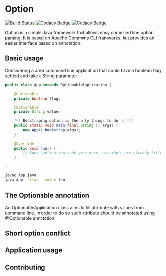 # Option

[![Build Status](https://travis-ci.org/Faylixe/option.svg?branch=master)](https://travis-ci.org/Faylixe/option)
[![Codacy Badge](https://api.codacy.com/project/badge/Coverage/b6ef03db876e4a3f90006ee2d3956d59)](https://www.codacy.com/app/Faylixe/option?utm_source=github.com&utm_medium=referral&utm_content=Faylixe/option&utm_campaign=Badge_Coverage)
[![Codacy Badge](https://api.codacy.com/project/badge/Grade/b6ef03db876e4a3f90006ee2d3956d59)](https://www.codacy.com/app/Faylixe/option?utm_source=github.com&amp;utm_medium=referral&amp;utm_content=Faylixe/option&amp;utm_campaign=Badge_Grade)

Option is a simple Java framework that allows easy command line option parsing.
It is based on Apache Commons CLI framworks, but provides an easier interface
based on annotation.

## Basic usage

Considering a Java command line application that could have a boolean flag settled and
take a String parameter :

```java
public class App extends OptionableApplication {

	@Optionable
	private boolean flag;

	@Optionable
	private String value;

	/** Boostraping option is the only things to do :) **/
	public static void main(final String [] args) {
		new App().bootstrap(args);
	}

	@Override
	public void run() {
		// Your application code goes here, attribute are already filled.
	}

}
```

```bash
javac App.java
java App --flag --value foo
```

## The Optionable annotation

An OptionableApplication class aims to fill attribute with values from command line.
In order to do so such attribute should be annotated using @Optionable annotation.


## Short option conflict
## Application usage
## Contributing